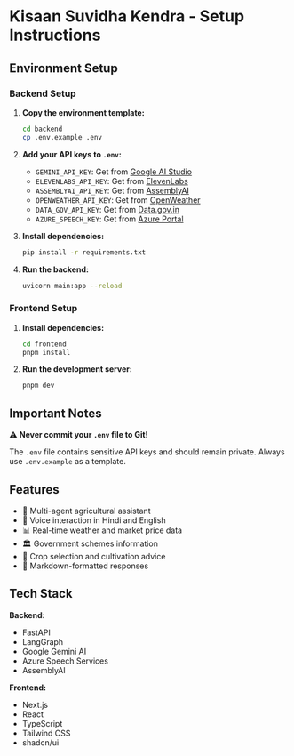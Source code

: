 # Kisaan Suvidha Kendra - Setup Instructions

## Environment Setup

### Backend Setup

1. **Copy the environment template:**
   ```bash
   cd backend
   cp .env.example .env
   ```

2. **Add your API keys to `.env`:**
   - `GEMINI_API_KEY`: Get from [Google AI Studio](https://makersuite.google.com/app/apikey)
   - `ELEVENLABS_API_KEY`: Get from [ElevenLabs](https://elevenlabs.io/)
   - `ASSEMBLYAI_API_KEY`: Get from [AssemblyAI](https://www.assemblyai.com/)
   - `OPENWEATHER_API_KEY`: Get from [OpenWeather](https://openweathermap.org/api)
   - `DATA_GOV_API_KEY`: Get from [Data.gov.in](https://data.gov.in/)
   - `AZURE_SPEECH_KEY`: Get from [Azure Portal](https://portal.azure.com/)

3. **Install dependencies:**
   ```bash
   pip install -r requirements.txt
   ```

4. **Run the backend:**
   ```bash
   uvicorn main:app --reload
   ```

### Frontend Setup

1. **Install dependencies:**
   ```bash
   cd frontend
   pnpm install
   ```

2. **Run the development server:**
   ```bash
   pnpm dev
   ```

## Important Notes

⚠️ **Never commit your `.env` file to Git!** 

The `.env` file contains sensitive API keys and should remain private. Always use `.env.example` as a template.

## Features

- 🌾 Multi-agent agricultural assistant
- 🎤 Voice interaction in Hindi and English
- 📊 Real-time weather and market price data
- 🏛️ Government schemes information
- 🌱 Crop selection and cultivation advice
- 💬 Markdown-formatted responses

## Tech Stack

**Backend:**
- FastAPI
- LangGraph
- Google Gemini AI
- Azure Speech Services
- AssemblyAI

**Frontend:**
- Next.js
- React
- TypeScript
- Tailwind CSS
- shadcn/ui
